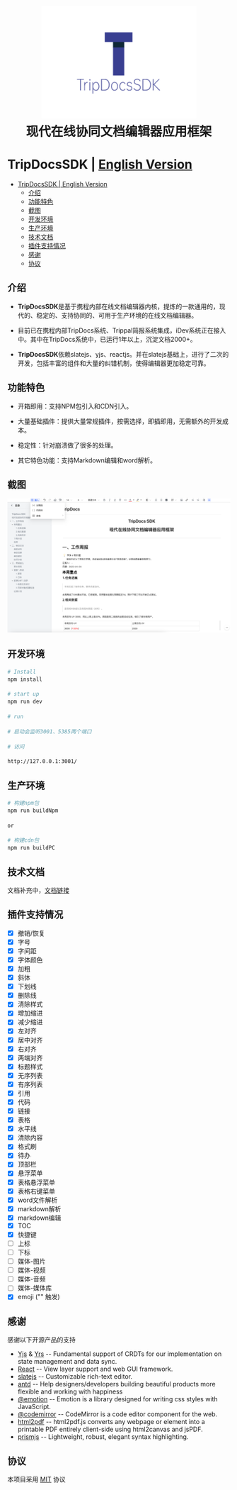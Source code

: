 <div align="center">

<h1 style="border-bottom: none">
     <img width="350" src="tripdocslogo.png" alt="logo" /><br />
   现代在线协同文档编辑器应用框架
    <br>
</h1>

</div>


# TripDocsSDK | [English Version](readme_en.md)

<!-- MarkdownTOC -->



- [TripDocsSDK | English Version](#tripdocssdk--english-version)
  - [介绍](#介绍)
  - [功能特色](#功能特色)
  - [截图](#截图)
  - [开发环境](#开发环境)
  - [生产环境](#生产环境)
  - [技术文档](#技术文档)
  - [插件支持情况](#插件支持情况)
  - [感谢](#感谢)
  - [协议](#协议)

<!-- /MarkdownTOC -->

## 介绍

+ **TripDocsSDK**是基于携程内部在线文档编辑器内核，提炼的一款通用的，现代的、稳定的、支持协同的、可用于生产环境的在线文档编辑器。

+ 目前已在携程内部TripDocs系统、Trippal简报系统集成，iDev系统正在接入中。其中在TripDocs系统中，已运行1年以上，沉淀文档2000+。

+ **TripDocsSDK**依赖slatejs、yjs、reactjs。并在slatejs基础上，进行了二次的开发，包括丰富的组件和大量的纠错机制，使得编辑器更加稳定可靠。

## 功能特色

- 开箱即用：支持NPM包引入和CDN引入。

- 大量基础插件：提供大量常规插件，按需选择，即插即用，无需额外的开发成本。

- 稳定性：针对崩溃做了很多的处理。

- 其它特色功能：支持Markdown编辑和word解析。

## 截图
![截图](/tripdocs.png)

## 开发环境

```bash
# Install
npm install

# start up
npm run dev

# run 

# 启动会监听3001、5385两个端口

# 访问

http://127.0.0.1:3001/
```

## 生产环境

```bash
# 构建npm包
npm run buildNpm 

or

# 构建cdn包
npm run buildPC 
```

## 技术文档
文档补充中，[文档链接](https://ctripcorp.github.io/tripdocs/apiDocs.html)
## 插件支持情况


- [x] 撤销/恢复
- [x] 字号
- [x] 字间距
- [x] 字体颜色
- [x] 加粗
- [x] 斜体
- [x] 下划线
- [x] 删除线
- [x] 清除样式
- [x] 增加缩进
- [x] 减少缩进
- [x] 左对齐
- [x] 居中对齐
- [x] 右对齐
- [x] 两端对齐
- [x] 标题样式
- [x] 无序列表
- [x] 有序列表
- [x] 引用
- [x] 代码
- [x] 链接
- [x] 表格
- [x] 水平线
- [x] 清除内容
- [x] 格式刷
- [x] 待办
- [x] 顶部栏
- [x] 悬浮菜单
- [x] 表格悬浮菜单
- [x] 表格右键菜单
- [x] word文件解析
- [x] markdown解析
- [x] markdown编辑
- [x] TOC
- [x] 快捷键
- [ ] 上标
- [ ] 下标
- [ ] 媒体-图片
- [ ] 媒体-视频
- [ ] 媒体-音频
- [ ] 媒体-媒体库
- [x] emoji ("\" 触发)

## 感谢

感谢以下开源产品的支持

- [Yjs](https://github.com/yjs/yjs) & [Yrs](https://github.com/y-crdt/y-crdt) -- Fundamental support of CRDTs for our implementation on state management and data sync.
- [React](https://github.com/facebook/react) -- View layer support and web GUI framework.
- [slatejs](https://github.com/ianstormtaylor/slate) -- Customizable rich-text editor.
- [antd](https://ant.design/) -- Help designers/developers building beautiful products more flexible and working with happiness
- [@emotion](https://emotion.sh/docs/introduction) -- Emotion is a library designed for writing css styles with JavaScript.
- [@codemirror](https://codemirror.net/) -- CodeMirror is a code editor component for the web.
- [html2pdf](https://github.com/eKoopmans/html2pdf.js) -- html2pdf.js converts any webpage or element into a printable PDF entirely client-side using html2canvas and jsPDF.
- [prismjs](https://github.com/PrismJS/prism) -- Lightweight, robust, elegant syntax highlighting.

## 协议

本项目采用 [MIT](./License.md) 协议
